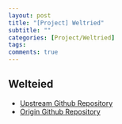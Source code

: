 ```yaml
---
layout: post
title: "[Project] Weltried"
subtitle: ""
categories: [Project/Weltried]
tags:
comments: true
---
```


## Welteied

- [Upstream Github Repository](https://github.com/Weltried/server)
- [Origin Github Repository](https://github.com/dev-onejun/Weltried-server)
